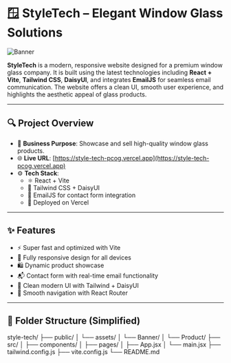 # 🪟 StyleTech – Elegant Window Glass Solutions

![Banner](public/assets/Banner/banner_image%201.png)

**StyleTech** is a modern, responsive website designed for a premium window glass company. It is built using the latest technologies including **React + Vite**, **Tailwind CSS**, **DaisyUI**, and integrates **EmailJS** for seamless email communication. The website offers a clean UI, smooth user experience, and highlights the aesthetic appeal of glass products.

---

## 🔍 Project Overview

- 🏢 **Business Purpose**: Showcase and sell high-quality window glass products.
- 🌐 **Live URL**: [https://style-tech-pcog.vercel.app](https://style-tech-pcog.vercel.app)
- ⚙️ **Tech Stack**:
  - ⚛️ React + Vite
  - 🎨 Tailwind CSS + DaisyUI
  - 📩 EmailJS for contact form integration
  - 🚀 Deployed on Vercel

---

## ✨ Features

- ⚡ Super fast and optimized with Vite
- 📱 Fully responsive design for all devices
- 🛍️ Dynamic product showcase
- 📬 Contact form with real-time email functionality
- 🌙 Clean modern UI with Tailwind + DaisyUI
- 🔀 Smooth navigation with React Router

---

## 📁 Folder Structure (Simplified)
style-tech/
├── public/
│ └── assets/
│ └── Banner/
│ └── Product/
├── src/
│ ├── components/
│ ├── pages/
│ ├── App.jsx
│ └── main.jsx
├── tailwind.config.js
├── vite.config.js
└── README.md
